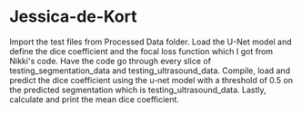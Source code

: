 # Jessica-de-Kort

Import the test files from Processed Data folder. Load the U-Net model and define the dice coefficient and the focal loss function which I got from Nikki's code. Have the code go through every slice of testing_segmentation_data and testing_ultrasound_data. Compile, load and predict the dice coefficient using the u-net model with a threshold of 0.5 on the predicted segmentation which is testing_ultrasound_data. Lastly, calculate and print the mean dice coefficient. 
